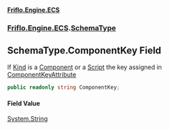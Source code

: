 #### [Friflo.Engine.ECS](index.md 'index')
### [Friflo.Engine.ECS](Friflo.Engine.ECS.md 'Friflo.Engine.ECS').[SchemaType](SchemaType.md 'Friflo.Engine.ECS.SchemaType')

## SchemaType.ComponentKey Field

If [Kind](SchemaType.Kind.md 'Friflo.Engine.ECS.SchemaType.Kind') is a [Component](SchemaTypeKind.md#Friflo.Engine.ECS.SchemaTypeKind.Component 'Friflo.Engine.ECS.SchemaTypeKind.Component') or a [Script](Script.md 'Friflo.Engine.ECS.Script')
the key assigned in [ComponentKeyAttribute](ComponentKeyAttribute.md 'Friflo.Engine.ECS.ComponentKeyAttribute')

```csharp
public readonly string ComponentKey;
```

#### Field Value
[System.String](https://docs.microsoft.com/en-us/dotnet/api/System.String 'System.String')